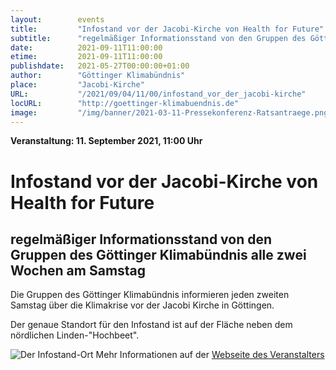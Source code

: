 ```yaml
---
layout:        events
title:         "Infostand vor der Jacobi-Kirche von Health for Future"
subtitle:      "regelmäßiger Informationsstand von den Gruppen des Göttinger Klimabündnis alle zwei Wochen am Samstag"
date:          2021-09-11T11:00:00
etime:         2021-09-11T11:00:00
publishdate:   2021-05-27T00:00:00+01:00
author:        "Göttinger Klimabündnis"
place:         "Jacobi-Kirche"
URL:           "/2021/09/04/11/00/infostand_vor_der_jacobi-kirche"
locURL:        "http://goettinger-klimabuendnis.de"
image:         "/img/banner/2021-03-11-Pressekonferenz-Ratsantraege.png"
---
```


**Veranstaltung: 11. September 2021, 11:00 Uhr**

Infostand vor der Jacobi-Kirche von Health for Future
===========

regelmäßiger Informationsstand von den Gruppen des Göttinger Klimabündnis alle zwei Wochen am Samstag
-----------

Die Gruppen des Göttinger Klimabündnis informieren jeden zweiten Samstag
über die Klimakrise vor der Jacobi Kirche in Göttingen.

Der genaue Standort für den Infostand ist auf der Fläche neben dem nördlichen
Linden-"Hochbeet".

![Der Infostand-Ort](/img/event/Infostand_Jacobi.png)
Mehr Informationen auf der [Webseite des Veranstalters](http://goettinger-klimabuendnis.de)
